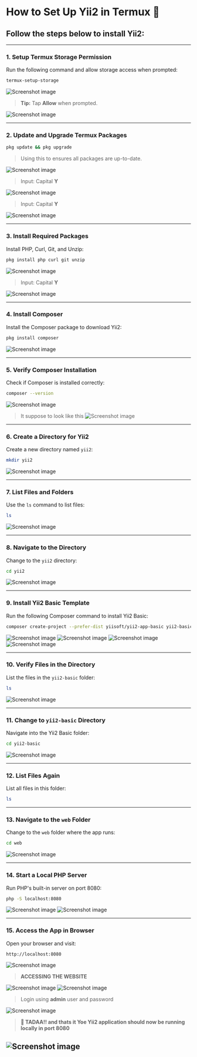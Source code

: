 # How to Set Up Yii2 in Termux 📱

## Follow the steps below to install Yii2:

---

### **1. Setup Termux Storage Permission**
Run the following command and allow storage access when prompted:
```bash
termux-setup-storage
```
![Screenshot image](img/01.png)

> **Tip:** Tap **Allow** when prompted.

![Screenshot image](img/02.png)


---

### **2. Update and Upgrade Termux Packages**
```bash
pkg update && pkg upgrade
```
> Using this to ensures all packages are up-to-date.

![Screenshot image](img/03.png) 

> Input: Capital **Y**

![Screenshot image](img/04.png)


> Input: Capital **Y**


![Screenshot image](img/05.png)

---

### **3. Install Required Packages**
Install PHP, Curl, Git, and Unzip:
```bash
pkg install php curl git unzip
```

![Screenshot image](img/06.png)

> Input: Capital **Y**

![Screenshot image](img/07.png)


---

### **4. Install Composer**
Install the Composer package to download Yii2:
```bash
pkg install composer
```

![Screenshot image](img/08.png)

---

### **5. Verify Composer Installation**
Check if Composer is installed correctly:
```bash
composer --version
```

![Screenshot image](img/09.png)
> It suppose to look like this 
![Screenshot image](img/10.png)


---

### **6. Create a Directory for Yii2**
Create a new directory named `yii2`:
```bash
mkdir yii2
```

![Screenshot image](img/11.png)

---

### **7. List Files and Folders**
Use the `ls` command to list files:
```bash
ls
```

![Screenshot image](img/12.png)


---

### **8. Navigate to the Directory**
Change to the `yii2` directory:
```bash
cd yii2
```

![Screenshot image](img/13.png)


---

### **9. Install Yii2 Basic Template**
Run the following Composer command to install Yii2 Basic:
```bash
composer create-project --prefer-dist yiisoft/yii2-app-basic yii2-basic
```

![Screenshot image](img/14.png)
![Screenshot image](img/15.png)
![Screenshot image](img/16.png)
![Screenshot image](img/17.png)


---

### **10. Verify Files in the Directory**
List the files in the `yii2-basic` folder:
```bash
ls
```

![Screenshot image](img/18.png)


---

### **11. Change to `yii2-basic` Directory**
Navigate into the Yii2 Basic folder:
```bash
cd yii2-basic
```

![Screenshot image](img/19.png)


---

### **12. List Files Again**
List all files in this folder:
```bash
ls
```

---

### **13. Navigate to the `web` Folder**
Change to the `web` folder where the app runs:
```bash
cd web
```

![Screenshot image](img/20.png)


---

### **14. Start a Local PHP Server**
Run PHP's built-in server on port 8080:
```bash
php -S localhost:8080
```

![Screenshot image](img/21.png)
![Screenshot image](img/22.png)


---

### **15. Access the App in Browser**
Open your browser and visit:
```
http://localhost:8080
```

![Screenshot image](img/23.png)

> **ACCESSING THE WEBSITE**

![Screenshot image](img/24.png)
![Screenshot image](img/25.png)


> Login using **admin** user and password


![Screenshot image](img/26.png)


> **🎉 TADAA!! and thats it Yoe Yii2 application should now be running locally in port 8080**


![Screenshot image](img/27.png) 
---
